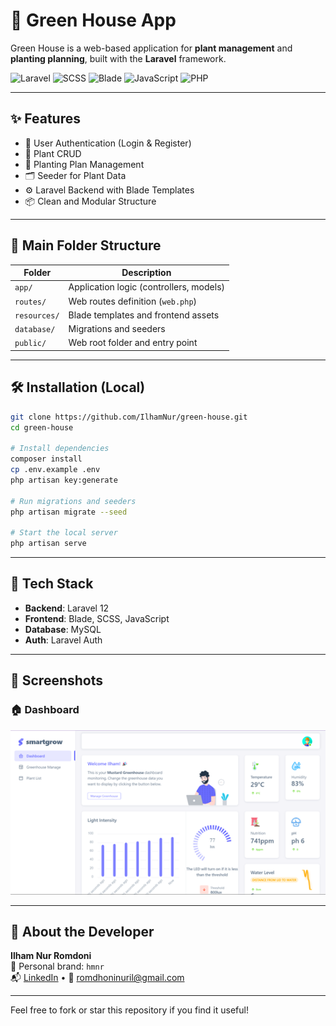 
# 🌿 Green House App

Green House is a web-based application for **plant management** and **planting planning**, built with the **Laravel** framework.

![Laravel](https://img.shields.io/badge/Laravel-12.x-red?style=flat-square&logo=laravel)
![SCSS](https://img.shields.io/badge/SCSS-40.9%25-pink?style=flat-square&logo=sass)
![Blade](https://img.shields.io/badge/Blade-Template-yellow?style=flat-square&logo=laravel)
![JavaScript](https://img.shields.io/badge/JavaScript-15.9%25-yellow?style=flat-square&logo=javascript)
![PHP](https://img.shields.io/badge/PHP-15.7%25-blue?style=flat-square&logo=php)

---

## ✨ Features

- 🔐 User Authentication (Login & Register)
- 🌾 Plant CRUD
- 📅 Planting Plan Management
- 🗂️ Seeder for Plant Data
- ⚙️ Laravel Backend with Blade Templates
- 📦 Clean and Modular Structure

---

## 📁 Main Folder Structure

| Folder        | Description                           |
|---------------|----------------------------------------|
| `app/`        | Application logic (controllers, models) |
| `routes/`     | Web routes definition (`web.php`)       |
| `resources/`  | Blade templates and frontend assets     |
| `database/`   | Migrations and seeders                  |
| `public/`     | Web root folder and entry point         |

---

## 🛠️ Installation (Local)

```bash
git clone https://github.com/IlhamNur/green-house.git
cd green-house

# Install dependencies
composer install
cp .env.example .env
php artisan key:generate

# Run migrations and seeders
php artisan migrate --seed

# Start the local server
php artisan serve
```

---

## 🧠 Tech Stack

- **Backend**: Laravel 12
- **Frontend**: Blade, SCSS, JavaScript
- **Database**: MySQL
- **Auth**: Laravel Auth

---

## 📸 Screenshots

### 🏠 Dashboard
![Dashboard Screenshot](public/assets/img/Picture1.png)

---

## 🙋 About the Developer

**Ilham Nur Romdoni**  
🔖 Personal brand: `hmnr`  
📬 [LinkedIn](https://linkedin.com/in/ilham-nur-romdoni-167263206) • 📩 romdhoninuril@gmail.com

---

Feel free to fork or star this repository if you find it useful!
